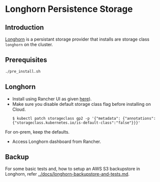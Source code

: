 # Longhorn Persistence Storage

## Introduction
[Longhorn](https://longhorn.io) is a persistant storage provider that installs are storage class `longhorn` on the cluster.

## Prerequisites
```sh
./pre_install.sh
```
## Longhorn
* Install using Rancher UI as given [here](https://longhorn.io/docs/latest/deploy/install/install-with-rancher/)).
* Make sure you disable default storage class flag before installing on Cloud.
	```
	$ kubectl patch storageclass gp2 -p '{"metadata": {"annotations":{"storageclass.kubernetes.io/is-default-class":"false"}}}'
	```
For on-prem, keep the defaults.
* Access Longhorn dashboard from Rancher.

## Backup
For some basic tests and, how to setup an AWS S3 backupstore in Longhorn, refer [../docs/longhorn-backupstore-and-tests.md](../docs/longhorn-backupstore-and-tests.md).

